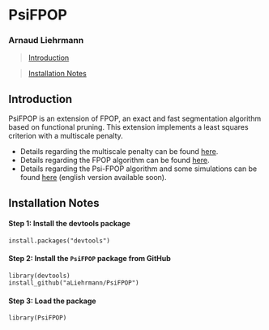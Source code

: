 # PsiFPOP
### Arnaud Liehrmann

> [Introduction](#intro)

> [Installation Notes](#instal)

<a id="intro"></a>

## Introduction

PsiFPOP is an extension of FPOP, an exact and fast segmentation algorithm based 
on functional pruning. This extension implements a least squares criterion with 
a multiscale penalty.

* Details regarding the multiscale penalty can be found [here](https://arxiv.org/abs/2010.11470).
* Details regarding the FPOP algorithm can be found [here](https://doi.org/10.1007/s11222-016-9636-3).
* Details regarding the Psi-FPOP algorithm and some simulations can be found [here](doc/FpopPSD_doc.pdf) (english version available soon).

<a id="instal"></a>

## Installation Notes 

#### Step 1: Install the devtools package

```
install.packages("devtools")
```

#### Step 2: Install the `PsiFPOP` package from GitHub

```
library(devtools)
install_github("aLiehrmann/PsiFPOP")
```

#### Step 3: Load the package

```
library(PsiFPOP)
```